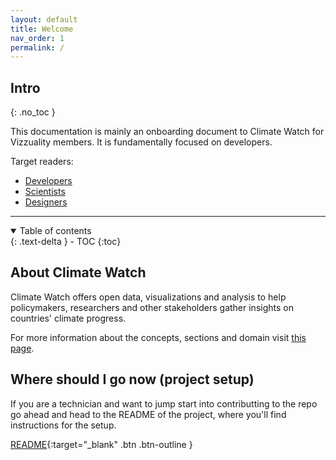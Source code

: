 ```yaml
---
layout: default
title: Welcome
nav_order: 1
permalink: /
---
```

## Intro
{: .no_toc }

This documentation is mainly an onboarding document to Climate Watch for Vizzuality members.
It is fundamentally focused on developers.

Target readers:
- [Developers](/_docs/developers)
- [Scientists](/_docs/scientists)
- [Designers](/_docs/designers)

______

<details open markdown="block">
  <summary>
    Table of contents
  </summary>
  {: .text-delta }
- TOC
{:toc}
</details>

## About Climate Watch

Climate Watch offers open data, visualizations and analysis to help policymakers, researchers and other stakeholders gather insights on countries' climate progress.

For more information about the concepts, sections and domain visit [this page](/_docs/domain-description).

## Where should I go now (project setup)

If you are a technician and want to jump start into contributting to the repo go ahead and head to the README of the project, where you'll find instructions for the setup.

[README](https://github.com/Vizzuality/climate-watch/blob/main/README.md){:target="_blank" .btn .btn-outline }
